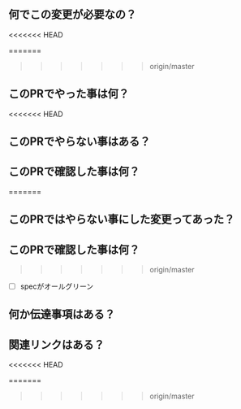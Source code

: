 ## 何でこの変更が必要なの？
<<<<<<< HEAD
<!-- [必須] この変更が必要な理由を、詳細を分り易く書いて下さい -->
=======
<!-- [必須] 必要な理由の詳細を、なるべく分り易く書いて下さい -->
>>>>>>> origin/master

## このPRでやった事は何？
<!-- [必須] リストを使った箇条書きで書いて下さい -->

<<<<<<< HEAD
## このPRでやらない事はある？
<!-- リストを使った箇条書きで書いて下さい -->

## このPRで確認した事は何？
<!-- [必須] 下記以外に何か確認した事があれば追記して下さい -->
=======
## このPRではやらない事にした変更ってあった？
<!-- 「やらない事にした変更: 理由」の書式で、リストを使った箇条書きで書いて下さい -->

## このPRで確認した事は何？
<!-- [必須] 下記以外に何か確認した事があれば、同じくチェック付きのリストで追記して下さい -->
>>>>>>> origin/master
- [ ] specがオールグリーン

## 何か伝達事項はある？
<!-- リストを使った箇条書きで書いて下さい -->

## 関連リンクはある？
<<<<<<< HEAD
<!-- 関連するページや、文書のリンクがあれば、簡単な説明と合わせてリストで箇条書きにして下さい -->
=======
<!-- 関連するページや、文書のリンクがあれば「簡単な説明: URL」の書式で、リストを使った箇条書きで書いて下さい -->
>>>>>>> origin/master

<!-- メモ: コメントに[必須]が無い項目は、特記する事が無ければ消しちゃってOKです 👍 -->
